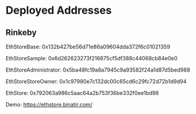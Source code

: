 # Deployed Addresses
 
## Rinkeby

EthStoreBase: 0x132b427be56d71e86a09604dda372f6c01021359

EthStoreSample: 0x6d262623273f216875cf5df388c44068cb84e0e0

EthStoreAdministrator: 0x5ba48fc19a8a7945c9a93582f24a1d87d5bed988

EthStoreStoreOwner: 0x1c97980e7c132dc00c65cd6c29fc72d72b1d9d94

EthStore: 0x792063a986c5aac64a2b753f36be332f0ee1bd98

Demo: https://ethstore.binatir.com/
